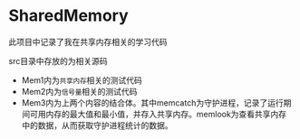 # SharedMemory
此项目中记录了我在共享内存相关的学习代码

src目录中存放的为相关源码
* Mem1内为`共享内存`相关的测试代码
* Mem2内为`信号量`相关的测试代码
* Mem3内为上两个内容的结合体。其中memcatch为守护进程，记录了运行期间可用内存的最大值和最小值，并存入共享内存。memlook为查看共享内存中的数据，从而获取守护进程统计的数据。
